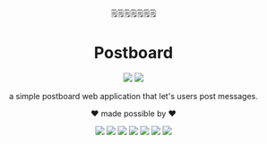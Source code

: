 <p align="center">
  🗒️🗒️🗒️🗒️🗒️🗒️🗒️
</p>
<h1 align="center">
   Postboard
</h1>
<div align="center">
  <img src="https://img.shields.io/github/last-commit/v-sec0/improved-spoon-ida"/>
  <img src="https://img.shields.io/github/issues-closed/v-sec0/improved-spoon-ida.svg"/>
</div>
<p align="center">
  a simple postboard web application that let's users post messages.
</p>
<p align="center">
  ❤️ made possible by ❤️
</p>
<div align="center">
  <img src="https://img.shields.io/badge/Google_Cloud-4285F4?style=for-the-badge&logo=google-cloud&logoColor=white"/>
  <img src="https://img.shields.io/badge/MongoDB-4EA94B?style=for-the-badge&logo=mongodb&logoColor=white"/>
  <img src="https://img.shields.io/badge/Bootstrap-563D7C?style=for-the-badge&logo=bootstrap&logoColor=white"/>
  <img src="https://img.shields.io/badge/Express%20js-000000?style=for-the-badge&logo=express&logoColor=white"/>
  <img src="https://img.shields.io/badge/jQuery-0769AD?style=for-the-badge&logo=jquery&logoColor=white"/>
  <img src="https://img.shields.io/badge/Node%20js-339933?style=for-the-badge&logo=nodedotjs&logoColor=white"/>
  <img src= "https://img.shields.io/badge/Render-46E3B7?style=for-the-badge&logo=render&logoColor=white"/>
</div>
